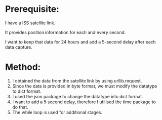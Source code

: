 # Prerequisite:

I have a ISS satellite link.

It provides position information for each and every second.

I want to keep that data for 24 hours and add a 5-second delay after each data capture.

# Method:

1) I obtained the data from the satellite link by using urllib.request.
2) Since the data is provided in byte format, we must modify the datatype to dict format.
3) I used the json package to change the datatype into dict format.
4) I want to add a 5 second delay, therefore I utilised the time package to do that.
5) The while loop is used for additional stages.
